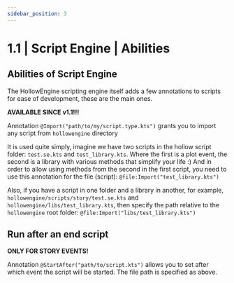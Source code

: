 ```yaml
---
sidebar_position: 3
---
```


# 1.1 | Script Engine | Abilities

## Abilities of Script Engine

The HollowEngine scripting engine itself adds a few annotations to scripts for ease of development, these are the main ones.

**AVAILABLE SINCE v1.1!!!**

Annotation `@Import("path/to/my/script.type.kts")` grants you to import any script from `hollowengine` directory

It is used quite simply, imagine we have two scripts in the hollow script folder: `test.se.kts` and `test_library.kts`. 
Where the first is a plot event, the second is a library with various methods that simplify your life :) 
And in order to allow using methods from the second in the first script, you need to use this annotation for the file (script): 
`@file:Import("test_library.kts")`

Also, if you have a script in one folder and a library in another, for example, `hollowengine/scripts/story/test.se.kts` 
and `hollowengine/libs/test_library.kts`, then specify the path relative to the `hollowengine` 
root folder: `@file:Import("libs/test_library.kts")`

## Run after an end script

**ONLY FOR STORY EVENTS!**

Annotation `@StartAfter("path/to/script.kts")` allows you to set after which event the script will be started.
The file path is specified as above.